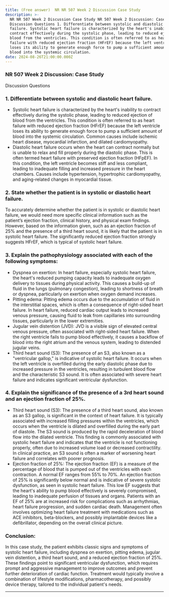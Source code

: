 ```yaml
---
title: (Free answer)  NR NR 507 Week 2 Discussion Case Study
description: >-
  NR NR 507 Week 2 Discussion Case Study NR 507 Week 2 Discussion: Case Study
  Discussion Questions 1. Differentiate between systolic and diastolic heart
  failure. Systolic heart failure is characterized by the heart's inability to
  contract effectively during the systolic phase, leading to reduced ejection of
  blood from the ventricles. This condition is often referred to as heart
  failure with reduced ejection fraction (HFrEF) because the left ventricle
  loses its ability to generate enough force to pump a sufficient amount of
  blood into the systemic circulation. 
date: 2024-08-26T21:00:00.000Z
---
```


### NR 507 Week 2 Discussion: Case Study

Discussion Questions

### 1. Differentiate between systolic and diastolic heart failure.

* Systolic heart failure is characterized by the heart's inability to contract effectively during the systolic phase, leading to reduced ejection of blood from the ventricles. This condition is often referred to as heart failure with reduced ejection fraction (HFrEF) because the left ventricle loses its ability to generate enough force to pump a sufficient amount of blood into the systemic circulation. Common causes include ischemic heart disease, myocardial infarction, and dilated cardiomyopathy.
* Diastolic heart failure occurs when the heart can contract normally but is unable to relax and fill properly during the diastolic phase. This is often termed heart failure with preserved ejection fraction (HFpEF). In this condition, the left ventricle becomes stiff and less compliant, leading to inadequate filling and increased pressure in the heart chambers. Causes include hypertension, hypertrophic cardiomyopathy, and aging-related changes in myocardial tissue.

### 2. State whether the patient is in systolic or diastolic heart failure.

To accurately determine whether the patient is in systolic or diastolic heart failure, we would need more specific clinical information such as the patient’s ejection fraction, clinical history, and physical exam findings. However, based on the information given, such as an ejection fraction of 25% and the presence of a third heart sound, it is likely that the patient is in systolic heart failure. The significantly reduced ejection fraction strongly suggests HFrEF, which is typical of systolic heart failure.

### 3. Explain the pathophysiology associated with each of the following symptoms:

* Dyspnea on exertion: In heart failure, especially systolic heart failure, the heart's reduced pumping capacity leads to inadequate oxygen delivery to tissues during physical activity. This causes a build-up of fluid in the lungs (pulmonary congestion), leading to shortness of breath or dyspnea, particularly on exertion when oxygen demand increases.
* Pitting edema: Pitting edema occurs due to the accumulation of fluid in the interstitial spaces, which is often a consequence of right-sided heart failure. In heart failure, reduced cardiac output leads to increased venous pressure, causing fluid to leak from capillaries into surrounding tissues, particularly in the lower extremities.
* Jugular vein distention (JVD): JVD is a visible sign of elevated central venous pressure, often associated with right-sided heart failure. When the right ventricle fails to pump blood effectively, it causes a backflow of blood into the right atrium and the venous system, leading to distended jugular veins.
* Third heart sound (S3): The presence of an S3, also known as a "ventricular gallop," is indicative of systolic heart failure. It occurs when the left ventricle is overfilled during the early diastolic phase due to increased pressure in the ventricles, resulting in turbulent blood flow and the characteristic S3 sound. It is often associated with severe heart failure and indicates significant ventricular dysfunction.

### 4. Explain the significance of the presence of a 3rd heart sound and an ejection fraction of 25%.

* Third heart sound (S3): The presence of a third heart sound, also known as an S3 gallop, is significant in the context of heart failure. It is typically associated with increased filling pressures within the ventricles, which occurs when the ventricle is dilated and overfilled during the early part of diastole. The S3 sound is produced by the rapid deceleration of blood flow into the dilated ventricle. This finding is commonly associated with systolic heart failure and indicates that the ventricle is not functioning properly, often due to increased volume load or decreased contractility. In clinical practice, an S3 sound is often a marker of worsening heart failure and correlates with poorer prognosis.
* Ejection fraction of 25%: The ejection fraction (EF) is a measure of the percentage of blood that is pumped out of the ventricles with each contraction. A normal EF ranges from 55% to 70%. An ejection fraction of 25% is significantly below normal and is indicative of severe systolic dysfunction, as seen in systolic heart failure. This low EF suggests that the heart's ability to pump blood effectively is severely compromised, leading to inadequate perfusion of tissues and organs. Patients with an EF of 25% are at increased risk for complications such as arrhythmias, heart failure progression, and sudden cardiac death. Management often involves optimizing heart failure treatment with medications such as ACE inhibitors, beta-blockers, and possibly implantable devices like a defibrillator, depending on the overall clinical picture.

### Conclusion:

In this case study, the patient exhibits classic signs and symptoms of systolic heart failure, including dyspnea on exertion, pitting edema, jugular vein distention, a third heart sound, and a reduced ejection fraction of 25%. These findings point to significant ventricular dysfunction, which requires prompt and aggressive management to improve outcomes and prevent further deterioration of cardiac function. Treatment would typically involve a combination of lifestyle modifications, pharmacotherapy, and possibly device therapy, tailored to the individual patient's needs.

***

